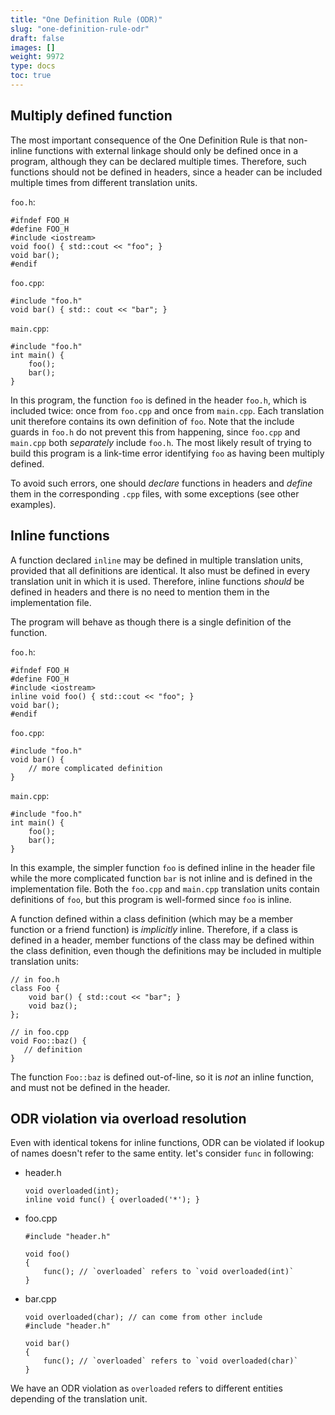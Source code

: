 ```yaml
---
title: "One Definition Rule (ODR)"
slug: "one-definition-rule-odr"
draft: false
images: []
weight: 9972
type: docs
toc: true
---
```


## Multiply defined function
The most important consequence of the One Definition Rule is that non-inline functions with external linkage should only be defined once in a program, although they can be declared multiple times. Therefore, such functions should not be defined in headers, since a header can be included multiple times from different translation units.

`foo.h`:

    #ifndef FOO_H
    #define FOO_H
    #include <iostream>
    void foo() { std::cout << "foo"; }
    void bar();
    #endif

`foo.cpp`:

    #include "foo.h"
    void bar() { std:: cout << "bar"; }

`main.cpp`:

    #include "foo.h"
    int main() {
        foo();
        bar();
    }

In this program, the function `foo` is defined in the header `foo.h`, which is included twice: once from `foo.cpp` and once from `main.cpp`. Each translation unit therefore contains its own definition of `foo`. Note that the include guards in `foo.h` do not prevent this from happening, since `foo.cpp` and `main.cpp` both *separately* include `foo.h`. The most likely result of trying to build this program is a link-time error identifying `foo` as having been multiply defined.

To avoid such errors, one should *declare* functions in headers and *define* them in the corresponding `.cpp` files, with some exceptions (see other examples). 

## Inline functions
A function declared `inline` may be defined in multiple translation units, provided that all definitions are identical. It also must be defined in every translation unit in which it is used. Therefore, inline functions *should* be defined in headers and there is no need to mention them in the implementation file.

The program will behave as though there is a single definition of the function.

`foo.h`:

    #ifndef FOO_H
    #define FOO_H
    #include <iostream>
    inline void foo() { std::cout << "foo"; }
    void bar();
    #endif

`foo.cpp`:

    #include "foo.h"
    void bar() {
        // more complicated definition
    }

`main.cpp`:

    #include "foo.h"
    int main() {
        foo();
        bar();
    }

In this example, the simpler function `foo` is defined inline in the header file while the more complicated function `bar` is not inline and is defined in the implementation file. Both the `foo.cpp` and `main.cpp` translation units contain definitions of `foo`, but this program is well-formed since `foo` is inline.

A function defined within a class definition (which may be a member function or a friend function) is *implicitly* inline. Therefore, if a class is defined in a header, member functions of the class may be defined within the class definition, even though the definitions may be included in multiple translation units:

    // in foo.h
    class Foo {
        void bar() { std::cout << "bar"; }
        void baz();
    };

    // in foo.cpp
    void Foo::baz() {
       // definition
    }

The function `Foo::baz` is defined out-of-line, so it is *not* an inline function, and must not be defined in the header.

## ODR violation via overload resolution
Even with identical tokens for inline functions, ODR can be violated if lookup of names doesn't refer to the same entity. let's consider `func` in following:

- header.h

      void overloaded(int);
      inline void func() { overloaded('*'); }

- foo.cpp

      #include "header.h"

      void foo()
      {
          func(); // `overloaded` refers to `void overloaded(int)`
      }

- bar.cpp

      void overloaded(char); // can come from other include
      #include "header.h"

      void bar()
      {
          func(); // `overloaded` refers to `void overloaded(char)`
      }

We have an ODR violation as `overloaded` refers to different entities depending of the translation unit.

